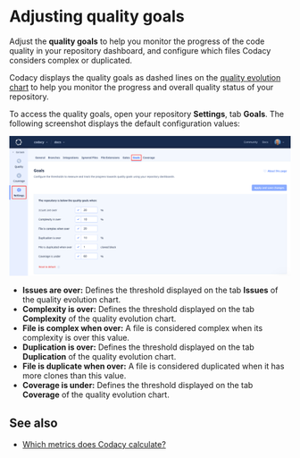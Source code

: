 # Adjusting quality goals

Adjust the **quality goals** to help you monitor the progress of the code quality in your repository dashboard, and configure which files Codacy considers complex or duplicated.

Codacy displays the quality goals as dashed lines on the [quality evolution chart](../repositories/repository-dashboard.md#quality-evolution-chart) to help you monitor the progress and overall quality status of your repository.

To access the quality goals, open your repository **Settings**, tab **Goals**. The following screenshot displays the default configuration values:

![Goals](images/quality-settings-goals.png)

-   **Issues are over:** Defines the threshold displayed on the tab **Issues** of the quality evolution chart.
-   **Complexity is over:** Defines the threshold displayed on the tab **Complexity** of the quality evolution chart.
-   **File is complex when over:** A file is considered complex when its complexity is over this value.
-   **Duplication is over:** Defines the threshold displayed on the tab **Duplication** of the quality evolution chart.
-   **File is duplicate when over:** A file is considered duplicated when it has more clones than this value.
-   **Coverage is under:** Defines the threshold displayed on the tab **Coverage** of the quality evolution chart.

## See also

-   [Which metrics does Codacy calculate?](../faq/code-analysis/which-metrics-does-codacy-calculate.md)
